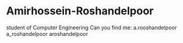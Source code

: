 # Amirhossein-Roshandelpoor
student of Computer Engineering
Can you find me:
a.rooshandelpoor
a_roshandelpoor
aroshandelpoor
